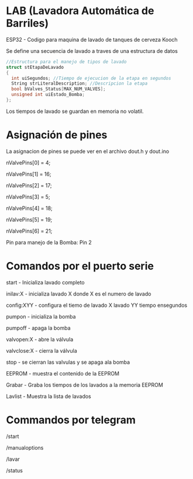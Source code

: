 # LAB (Lavadora Automática de Barriles)
ESP32 - Codigo para maquina de lavado de tanques de cerveza Kooch

Se define una secuencia de lavado a traves de una estructura de datos

```c
//Estructura para el manejo de tipos de lavado
struct stEtapaDeLavado
{
  int uiSegundos; //Tiempo de ejecucion de la etapa en segundos
  String strLiteralDescription; //Descripcion la etapa
  bool bValves_Status[MAX_NUM_VALVES];
  unsigned int uiEstado_Bomba;
};
```

Los tiempos de lavado se guardan en memoria no volatil.

# Asignación de pines
La asignacion de pines se puede ver en el archivo dout.h y dout.ino

  nValvePins[0] = 4;

  nValvePins[1] = 16;

  nValvePins[2] = 17;

  nValvePins[3] = 5;

  nValvePins[4] = 18;

  nValvePins[5] = 19;

  nValvePins[6] = 21;

  Pin para manejo de la Bomba: Pin 2

# Comandos por el puerto serie

start - Inicializa lavado completo

inilav:X - inicializa lavado X donde X es el numero de lavado 

config:XYY - configura el tiemo de lavado X lavado YY tiempo ensegundos

pumpon - inicializa la bomba

pumpoff - apaga la bomba

valvopen:X - abre la válvula

valvclose:X - cierra la válvula

stop - se cierran las valvulas y se apaga ala bomba

EEPROM - muestra el contenido de la EEPROM

Grabar - Graba los tiempos de los lavados a la memoria EEPROM

Lavlist - Muestra la lista de lavados

# Commandos por telegram

/start

/manualoptions

/lavar

/status
